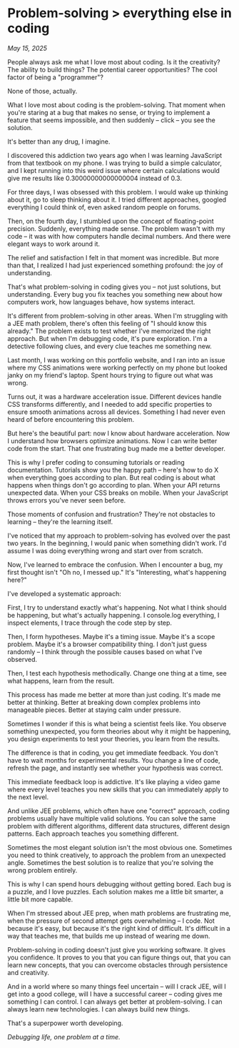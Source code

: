 # Problem-solving > everything else in coding

*May 15, 2025*

People always ask me what I love most about coding. Is it the creativity? The ability to build things? The potential career opportunities? The cool factor of being a "programmer"?

None of those, actually.

What I love most about coding is the problem-solving. That moment when you're staring at a bug that makes no sense, or trying to implement a feature that seems impossible, and then suddenly – click – you see the solution.

It's better than any drug, I imagine.

I discovered this addiction two years ago when I was learning JavaScript from that textbook on my phone. I was trying to build a simple calculator, and I kept running into this weird issue where certain calculations would give me results like 0.30000000000000004 instead of 0.3.

For three days, I was obsessed with this problem. I would wake up thinking about it, go to sleep thinking about it. I tried different approaches, googled everything I could think of, even asked random people on forums.

Then, on the fourth day, I stumbled upon the concept of floating-point precision. Suddenly, everything made sense. The problem wasn't with my code – it was with how computers handle decimal numbers. And there were elegant ways to work around it.

The relief and satisfaction I felt in that moment was incredible. But more than that, I realized I had just experienced something profound: the joy of understanding.

That's what problem-solving in coding gives you – not just solutions, but understanding. Every bug you fix teaches you something new about how computers work, how languages behave, how systems interact.

It's different from problem-solving in other areas. When I'm struggling with a JEE math problem, there's often this feeling of "I should know this already." The problem exists to test whether I've memorized the right approach. But when I'm debugging code, it's pure exploration. I'm a detective following clues, and every clue teaches me something new.

Last month, I was working on this portfolio website, and I ran into an issue where my CSS animations were working perfectly on my phone but looked janky on my friend's laptop. Spent hours trying to figure out what was wrong.

Turns out, it was a hardware acceleration issue. Different devices handle CSS transforms differently, and I needed to add specific properties to ensure smooth animations across all devices. Something I had never even heard of before encountering this problem.

But here's the beautiful part: now I know about hardware acceleration. Now I understand how browsers optimize animations. Now I can write better code from the start. That one frustrating bug made me a better developer.

This is why I prefer coding to consuming tutorials or reading documentation. Tutorials show you the happy path – here's how to do X when everything goes according to plan. But real coding is about what happens when things don't go according to plan. When your API returns unexpected data. When your CSS breaks on mobile. When your JavaScript throws errors you've never seen before.

Those moments of confusion and frustration? They're not obstacles to learning – they're the learning itself.

I've noticed that my approach to problem-solving has evolved over the past two years. In the beginning, I would panic when something didn't work. I'd assume I was doing everything wrong and start over from scratch.

Now, I've learned to embrace the confusion. When I encounter a bug, my first thought isn't "Oh no, I messed up." It's "Interesting, what's happening here?"

I've developed a systematic approach:

First, I try to understand exactly what's happening. Not what I think should be happening, but what's actually happening. I console.log everything, I inspect elements, I trace through the code step by step.

Then, I form hypotheses. Maybe it's a timing issue. Maybe it's a scope problem. Maybe it's a browser compatibility thing. I don't just guess randomly – I think through the possible causes based on what I've observed.

Then, I test each hypothesis methodically. Change one thing at a time, see what happens, learn from the result.

This process has made me better at more than just coding. It's made me better at thinking. Better at breaking down complex problems into manageable pieces. Better at staying calm under pressure.

Sometimes I wonder if this is what being a scientist feels like. You observe something unexpected, you form theories about why it might be happening, you design experiments to test your theories, you learn from the results.

The difference is that in coding, you get immediate feedback. You don't have to wait months for experimental results. You change a line of code, refresh the page, and instantly see whether your hypothesis was correct.

This immediate feedback loop is addictive. It's like playing a video game where every level teaches you new skills that you can immediately apply to the next level.

And unlike JEE problems, which often have one "correct" approach, coding problems usually have multiple valid solutions. You can solve the same problem with different algorithms, different data structures, different design patterns. Each approach teaches you something different.

Sometimes the most elegant solution isn't the most obvious one. Sometimes you need to think creatively, to approach the problem from an unexpected angle. Sometimes the best solution is to realize that you're solving the wrong problem entirely.

This is why I can spend hours debugging without getting bored. Each bug is a puzzle, and I love puzzles. Each solution makes me a little bit smarter, a little bit more capable.

When I'm stressed about JEE prep, when math problems are frustrating me, when the pressure of second attempt gets overwhelming – I code. Not because it's easy, but because it's the right kind of difficult. It's difficult in a way that teaches me, that builds me up instead of wearing me down.

Problem-solving in coding doesn't just give you working software. It gives you confidence. It proves to you that you can figure things out, that you can learn new concepts, that you can overcome obstacles through persistence and creativity.

And in a world where so many things feel uncertain – will I crack JEE, will I get into a good college, will I have a successful career – coding gives me something I can control. I can always get better at problem-solving. I can always learn new technologies. I can always build new things.

That's a superpower worth developing.

*Debugging life, one problem at a time.*
